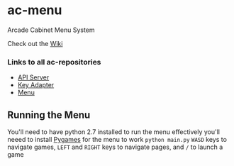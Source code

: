 # ac-menu
Arcade Cabinet Menu System  

Check out the [Wiki](https://github.com/cs-club-appdev/ac-menu/wiki)  

### Links to all ac-repositories
  * [API Server](https://github.com/cs-club-appdev/ac-apiserver)
  * [Key Adapter](https://github.com/cs-club-appdev/ac-keyadapter)
  * [Menu](https://github.com/cs-club-appdev/ac-menu)


## Running the Menu
You'll need to have python 2.7 installed to run the menu effectively
you'll neeed to install [Pygames](https://www.pygame.org/wiki/GettingStarted) for the menu to work
`python main.py`
`WASD` keys to navigate games, `LEFT` and `RIGHT` keys to navigate pages, and `/` to launch a game
  
